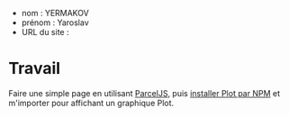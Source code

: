 - nom : YERMAKOV
- prénom : Yaroslav
- URL du site :

# Travail

Faire une simple page en utilisant [ParcelJS](https://parceljs.org/getting-started/webapp/), puis [installer Plot par NPM](https://observablehq.com/plot/getting-started#installing-from-npm) et m'importer pour affichant un graphique Plot.
